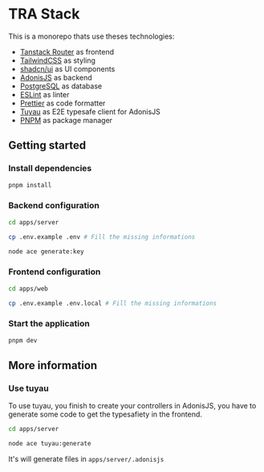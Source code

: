 # TRA Stack

This is a monorepo thats use theses technologies:

- [Tanstack Router](https://tanstack.com/router/latest/docs/framework/react/overview) as frontend
- [TailwindCSS](https://tailwindcss.com/) as styling
- [shadcn/ui](https://ui.shadcn.com/) as UI components
- [AdonisJS](https://adonisjs.com/) as backend
- [PostgreSQL](https://www.postgresql.org/) as database
- [ESLint](https://eslint.org/) as linter
- [Prettier](https://prettier.io/) as code formatter
- [Tuyau](https://tuyau.julr.dev/docs/introduction) as E2E typesafe client for AdonisJS
- [PNPM](https://pnpm.io/) as package manager

## Getting started

### Install dependencies

```bash
pnpm install
```

### Backend configuration

```bash
cd apps/server

cp .env.example .env # Fill the missing informations

node ace generate:key
```

### Frontend configuration

```bash
cd apps/web

cp .env.example .env.local # Fill the missing informations
```

### Start the application

```bash
pnpm dev
```

## More information

### Use tuyau

To use tuyau, you finish to create your controllers in AdonisJS, you have to generate some code to get the typesafiety in the frontend.

```bash
cd apps/server

node ace tuyau:generate
```

It's will generate files in `apps/server/.adonisjs`